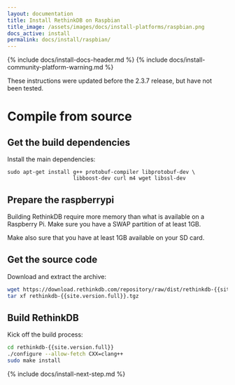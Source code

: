 ```yaml
---
layout: documentation
title: Install RethinkDB on Raspbian
title_image: /assets/images/docs/install-platforms/raspbian.png
docs_active: install
permalink: docs/install/raspbian/
---
```

{% include docs/install-docs-header.md %}
{% include docs/install-community-platform-warning.md %}

These instructions were updated before the 2.3.7 release, but have not been tested.

# Compile from source #

## Get the build dependencies ##

Install the main dependencies:

```
sudo apt-get install g++ protobuf-compiler libprotobuf-dev \
                     libboost-dev curl m4 wget libssl-dev
```

## Prepare the raspberrypi ##

Building RethinkDB require more memory than what is available on a Raspberry Pi.
Make sure you have a SWAP partition of at least 1GB.

Make also sure that you have at least 1GB available on your SD card.


## Get the source code ##

Download and extract the archive:

```bash
wget https://download.rethinkdb.com/repository/raw/dist/rethinkdb-{{site.version.full}}.tgz
tar xf rethinkdb-{{site.version.full}}.tgz
```

## Build RethinkDB ##

Kick off the build process:

```bash
cd rethinkdb-{{site.version.full}}
./configure --allow-fetch CXX=clang++
sudo make install
```

{% include docs/install-next-step.md %}
